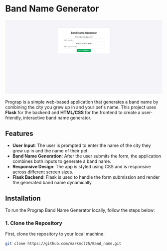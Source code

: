 # Band Name Generator
![Band Name Generator](assets/images/band_name.jpg)


Prograp is a simple web-based application that generates a band name by combining the city you grew up in and your pet's name. This project uses **Flask** for the backend and **HTML/CSS** for the frontend to create a user-friendly, interactive band name generator.

## Features

- **User Input**: The user is prompted to enter the name of the city they grew up in and the name of their pet.
- **Band Name Generation**: After the user submits the form, the application combines both inputs to generate a band name.
- **Responsive Design**: The app is styled using CSS and is responsive across different screen sizes.
- **Flask Backend**: Flask is used to handle the form submission and render the generated band name dynamically.

## Installation

To run the Prograp Band Name Generator locally, follow the steps below:

### 1. Clone the Repository

First, clone the repository to your local machine:

```bash
git clone https://github.com/markmcl25/Band_name.git
